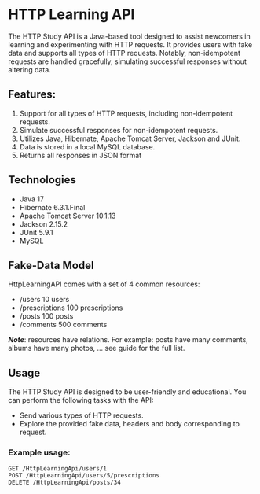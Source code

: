 # HTTP Learning API

The HTTP Study API is a Java-based tool designed to assist newcomers in learning and experimenting 
with HTTP requests. It provides users with fake data and supports all types of HTTP requests. 
Notably, non-idempotent requests are handled gracefully, simulating successful responses without altering data.

## Features:

1) Support for all types of HTTP requests, including non-idempotent requests.
2) Simulate successful responses for non-idempotent requests.
3) Utilizes Java, Hibernate, Apache Tomcat Server, Jackson and JUnit.
4) Data is stored in a local MySQL database.
5) Returns all responses in JSON format

## Technologies

- Java 17
- Hibernate 6.3.1.Final
- Apache Tomcat Server 10.1.13
- Jackson 2.15.2
- JUnit 5.9.1
- MySQL

## Fake-Data Model

HttpLearningAPI comes with a set of 4 common resources:

- /users	10 users
- /prescriptions 100 prescriptions
- /posts	100 posts
- /comments	500 comments

***Note***: resources have relations. For example: posts have many comments, albums have many photos, ... see guide for the full list.

## Usage

The HTTP Study API is designed to be user-friendly and educational. You can perform the following tasks with the API:

- Send various types of HTTP requests.
- Explore the provided fake data, headers and body corresponding to request.

### Example usage:
```
GET /HttpLearningApi/users/1
POST /HttpLearningApi/users/5/prescriptions
DELETE /HttpLearningApi/posts/34
```
